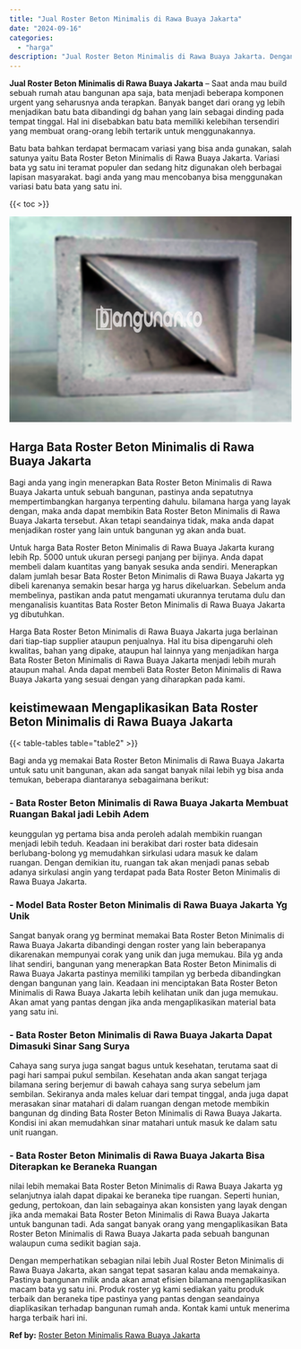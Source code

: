 ```yaml
---
title: "Jual Roster Beton Minimalis di Rawa Buaya Jakarta"
date: "2024-09-16"
categories: 
  - "harga"
description: "Jual Roster Beton Minimalis di Rawa Buaya Jakarta. Dengan memperhatikan sebagian nilai lebih Jual Roster Beton Minimalis di Rawa Buaya Jakarta, akan sangat t..."
---
```


**Jual Roster Beton Minimalis di Rawa Buaya Jakarta** – Saat anda mau build sebuah rumah atau bangunan apa saja, bata menjadi beberapa komponen urgent yang seharusnya anda terapkan. Banyak banget dari orang yg lebih menjadikan batu bata dibandingi dg bahan yang lain sebagai dinding pada tempat tinggal. Hal ini disebabkan batu bata memiliki kelebihan tersendiri yang membuat orang-orang lebih tertarik untuk menggunakannya.

Batu bata bahkan terdapat bermacam variasi yang bisa anda gunakan, salah satunya yaitu Bata Roster Beton Minimalis di Rawa Buaya Jakarta. Variasi bata yg satu ini teramat populer dan sedang hitz digunakan oleh berbagai lapisan masyarakat. bagi anda yang mau mencobanya bisa menggunakan variasi batu bata yang satu ini.

{{< toc >}}

![Jual Roster Beton Minimalis di Rawa Buaya Jakarta](/images/bata-roster-minimalis-05.png)

## Harga Bata Roster Beton Minimalis di Rawa Buaya Jakarta

Bagi anda yang ingin menerapkan Bata Roster Beton Minimalis di Rawa Buaya Jakarta untuk sebuah bangunan, pastinya anda sepatutnya mempertimbangkan harganya terpenting dahulu. bilamana harga yang layak dengan, maka anda dapat membikin Bata Roster Beton Minimalis di Rawa Buaya Jakarta tersebut. Akan tetapi seandainya tidak, maka anda dapat menjadikan roster yang lain untuk bangunan yg akan anda buat.

Untuk harga Bata Roster Beton Minimalis di Rawa Buaya Jakarta kurang lebih Rp. 5000 untuk ukuran persegi panjang per bijinya. Anda dapat membeli dalam kuantitas yang banyak sesuka anda sendiri. Menerapkan dalam jumlah besar Bata Roster Beton Minimalis di Rawa Buaya Jakarta yg dibeli karenanya semakin besar harga yg harus dikeluarkan. Sebelum anda membelinya, pastikan anda patut mengamati ukurannya terutama dulu dan menganalisis kuantitas Bata Roster Beton Minimalis di Rawa Buaya Jakarta yg dibutuhkan.

Harga Bata Roster Beton Minimalis di Rawa Buaya Jakarta juga berlainan dari tiap-tiap supplier ataupun penjualnya. Hal itu bisa dipengaruhi oleh kwalitas, bahan yang dipake, ataupun hal lainnya yang menjadikan harga Bata Roster Beton Minimalis di Rawa Buaya Jakarta menjadi lebih murah ataupun mahal. Anda dapat membeli Bata Roster Beton Minimalis di Rawa Buaya Jakarta yang sesuai dengan yang diharapkan pada kami.

## keistimewaan Mengaplikasikan Bata Roster Beton Minimalis di Rawa Buaya Jakarta

{{< table-tables table="table2" >}}

Bagi anda yg memakai Bata Roster Beton Minimalis di Rawa Buaya Jakarta untuk satu unit bangunan, akan ada sangat banyak nilai lebih yg bisa anda temukan, beberapa diantaranya sebagaimana berikut:

### \- Bata Roster Beton Minimalis di Rawa Buaya Jakarta Membuat Ruangan Bakal jadi Lebih Adem

keunggulan yg pertama bisa anda peroleh adalah membikin ruangan menjadi lebih teduh. Keadaan ini berakibat dari roster bata didesain berlubang-bolong yg memudahkan sirkulasi udara masuk ke dalam ruangan. Dengan demikian itu, ruangan tak akan menjadi panas sebab adanya sirkulasi angin yang terdapat pada Bata Roster Beton Minimalis di Rawa Buaya Jakarta.

### \- Model Bata Roster Beton Minimalis di Rawa Buaya Jakarta Yg Unik

Sangat banyak orang yg berminat memakai Bata Roster Beton Minimalis di Rawa Buaya Jakarta dibandingi dengan roster yang lain beberapanya dikarenakan mempunyai corak yang unik dan juga memukau. Bila yg anda lihat sendiri, bangunan yang menerapkan Bata Roster Beton Minimalis di Rawa Buaya Jakarta pastinya memiliki tampilan yg berbeda dibandingkan dengan bangunan yang lain. Keadaan ini menciptakan Bata Roster Beton Minimalis di Rawa Buaya Jakarta lebih kelihatan unik dan juga memukau. Akan amat yang pantas dengan jika anda mengaplikasikan material bata yang satu ini.

### \- Bata Roster Beton Minimalis di Rawa Buaya Jakarta Dapat Dimasuki Sinar Sang Surya

Cahaya sang surya juga sangat bagus untuk kesehatan, terutama saat di pagi hari sampai pukul sembilan. Kesehatan anda akan sangat terjaga bilamana sering berjemur di bawah cahaya sang surya sebelum jam sembilan. Sekiranya anda males keluar dari tempat tinggal, anda juga dapat merasakan sinar matahari di dalam ruangan dengan metode membikin bangunan dg dinding Bata Roster Beton Minimalis di Rawa Buaya Jakarta. Kondisi ini akan memudahkan sinar matahari untuk masuk ke dalam satu unit ruangan.

### \- Bata Roster Beton Minimalis di Rawa Buaya Jakarta Bisa Diterapkan ke Beraneka Ruangan

nilai lebih memakai Bata Roster Beton Minimalis di Rawa Buaya Jakarta yg selanjutnya ialah dapat dipakai ke beraneka tipe ruangan. Seperti hunian, gedung, pertokoan, dan lain sebagainya akan konsisten yang layak dengan jika anda memakai Bata Roster Beton Minimalis di Rawa Buaya Jakarta untuk bangunan tadi. Ada sangat banyak orang yang mengaplikasikan Bata Roster Beton Minimalis di Rawa Buaya Jakarta pada sebuah bangunan walaupun cuma sedikit bagian saja.

Dengan memperhatikan sebagian nilai lebih Jual Roster Beton Minimalis di Rawa Buaya Jakarta, akan sangat tepat sasaran kalau anda memakainya. Pastinya bangunan milik anda akan amat efisien bilamana mengaplikasikan macam bata yg satu ini. Produk roster yg kami sediakan yaitu produk terbaik dan beraneka tipe pastinya yang pantas dengan seandainya diaplikasikan terhadap bangunan rumah anda. Kontak kami untuk menerima harga terbaik hari ini.

**Ref by:** [Roster Beton Minimalis Rawa Buaya Jakarta](https://id.wikipedia.org/wiki/Roster)
